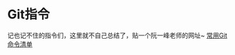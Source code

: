 # Git指令
记也记不住的指令们，这里就不自己总结了，贴一个阮一峰老师的网址~
[常用Git命令清单](https://www.ruanyifeng.com/blog/2015/12/git-cheat-sheet.html)
